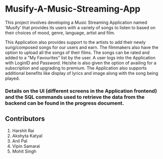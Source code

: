 # Musify-A-Music-Streaming-App

This project involves developing a Music Streaming Application named ‘Musify’ that provides its users with a variety of songs to listen to based on their choices of mood, genre, language, artist and film. 

This Application also provides support to the artists to add their newly sung/composed songs for our users and earn. 
The filmmakers also have the option to upload all the songs of their films. 
The songs can be rated and added to a "My Favourites" list by the user. 
A user logs into the Application with LoginID and Password. 
He/she is also given the option of availing for a subscription and upgrading to premium. 
The Application also supports additional benefits like display of lyrics and image along with the song being played.

### Details on the UI (different screens in the Application frontend) and the SQL commands used to retrieve the data from the backend can be found in the progress document.

## Contributors
1. Harshit Rai
2. Akshyta Katyal
3. Anil Pal
4. Vipin Samarai
5. Mohit Singh
